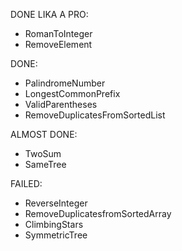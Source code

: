 DONE LIKA A PRO:
- RomanToInteger
- RemoveElement

DONE:
- PalindromeNumber
- LongestCommonPrefix
- ValidParentheses
- RemoveDuplicatesFromSortedList

ALMOST DONE:
- TwoSum
- SameTree

FAILED:
- ReverseInteger
- RemoveDuplicatesfromSortedArray
- ClimbingStars
- SymmetricTree
